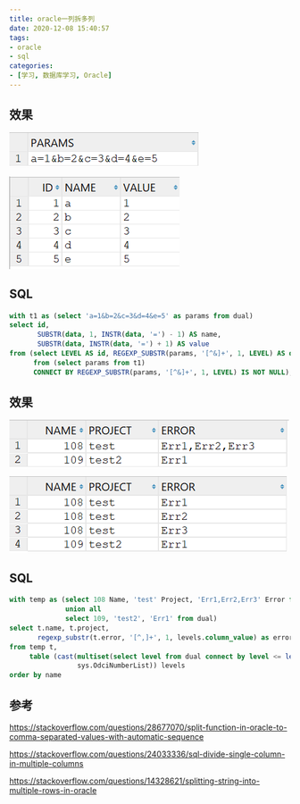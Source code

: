 ```yaml
---
title: oracle一列拆多列
date: 2020-12-08 15:40:57
tags:
- oracle
- sql
categories:
- [学习, 数据库学习, Oracle]
---
```


## 效果

![oracle01](../../../../images/oracle01.png)

![oracle02](../../../../images/oracle02.png)

## SQL

```sql
with t1 as (select 'a=1&b=2&c=3&d=4&e=5' as params from dual)
select id,
       SUBSTR(data, 1, INSTR(data, '=') - 1) AS name,
       SUBSTR(data, INSTR(data, '=') + 1) AS value
from (select LEVEL AS id, REGEXP_SUBSTR(params, '[^&]+', 1, LEVEL) AS data
      from (select params from t1)
      CONNECT BY REGEXP_SUBSTR(params, '[^&]+', 1, LEVEL) IS NOT NULL);
```

## 效果

![oracle03](../../../../images/oracle03.png)

![oracle04](../../../../images/oracle04.png)

## SQL

```sql
with temp as (select 108 Name, 'test' Project, 'Err1,Err2,Err3' Error from dual
              union all
              select 109, 'test2', 'Err1' from dual)
select t.name, t.project,
       regexp_substr(t.error, '[^,]+', 1, levels.column_value) as error
from temp t,
     table (cast(multiset(select level from dual connect by level <= length(regexp_replace(t.error, '[^,]+')) + 1) as
                 sys.OdciNumberList)) levels
order by name
```

## 参考

https://stackoverflow.com/questions/28677070/split-function-in-oracle-to-comma-separated-values-with-automatic-sequence

https://stackoverflow.com/questions/24033336/sql-divide-single-column-in-multiple-columns

https://stackoverflow.com/questions/14328621/splitting-string-into-multiple-rows-in-oracle
